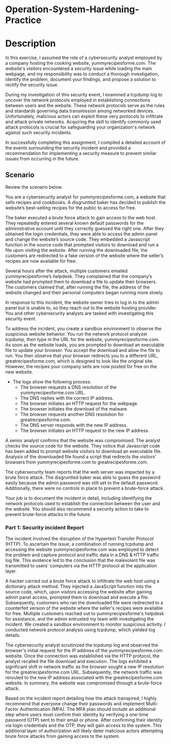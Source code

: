 # Operation-System-Hardening-Practice
<h1>Description</h1>
In this exercise, I assumed the role of a cybersecurity analyst employed by a company hosting the cooking website, yummyrecipesforme.com. The website's visitors encountered a security issue while loading the main webpage, and my responsibility was to conduct a thorough investigation, identify the problem, document your findings, and propose a solution to rectify the security issue.

During my investigation of this security event, I examined a tcpdump log to uncover the network protocols employed in establishing connections between users and the website. These network protocols serve as the rules and standards governing data transmission among networked devices. Unfortunately, malicious actors can exploit these very protocols to infiltrate and attack private networks. Acquiring the skill to identify commonly used attack protocols is crucial for safeguarding your organization's network against such security incidents.

In successfully completing this assignment, I compiled a detailed account of the events surrounding the security incident and provided a recommendation for implementing a security measure to prevent similar issues from occurring in the future.

<h2>Scenario</h2>
Review the scenario below.

You are a cybersecurity analyst for yummyrecipesforme.com, a website that sells recipes and cookbooks. A disgruntled baker has decided to publish the website’s best-selling recipes for the public to access for free.

The baker executed a brute force attack to gain access to the web host. They repeatedly entered several known default passwords for the administrative account until they correctly guessed the right one. After they obtained the login credentials, they were able to access the admin panel and change the website’s source code. They embedded a Javascript function in the source code that prompted visitors to download and run a file upon visiting the website. After running the downloaded file, the customers are redirected to a fake version of the website where the seller’s recipes are now available for free.

Several hours after the attack, multiple customers emailed yummyrecipesforme’s helpdesk. They complained that the company’s website had prompted them to download a file to update their browsers. The customers claimed that, after running the file, the address of the website changed and their personal computers began running more slowly.

In response to this incident, the website owner tries to log in to the admin panel but is unable to, so they reach out to the website hosting provider. You and other cybersecurity analysts are tasked with investigating this security event.

To address the incident, you create a sandbox environment to observe the suspicious website behavior. You run the network protocol analyzer tcpdump, then type in the URL for the website, yummyrecipesforme.com. As soon as the website loads, you are prompted to download an executable file to update your browser. You accept the download and allow the file to run. You then observe that your browser redirects you to a different URL, greatrecipesforme.com, which is designed to look like the original site. However, the recipes your company sells are now posted for free on the new website.


- <a> The logs show the following process: </a>
    -  The browser requests a DNS resolution of the yummyrecipesforme.com URL.
    -  The DNS replies with the correct IP address.
    -  The browser initiates an HTTP request for the webpage.
    -  The browser initiates the download of the malware.
    -  The browser requests another DNS resolution for greatrecipesforme.com.
    -  The DNS server responds with the new IP address.
    -  The browser initiates an HTTP request to the new IP address.

A senior analyst confirms that the website was compromised. The analyst checks the source code for the website. They notice that Javascript code has been added to prompt website visitors to download an executable file. Analysis of the downloaded file found a script that redirects the visitors’ browsers from yummyrecipesforme.com to greatrecipesforme.com.

The cybersecurity team reports that the web server was impacted by a brute force attack. The disgruntled baker was able to guess the password easily because the admin password was still set to the default password. Additionally, there were no controls in place to prevent a brute-force attack.

Your job is to document the incident in detail, including identifying the network protocols used to establish the connection between the user and the website.  You should also recommend a security action to take to prevent brute-force attacks in the future.



<h3>Part 1: Security incident Report </h3>
The incident involved the disruption of the Hypertext Transfer Protocol (HTTP). To ascertain the issue, a combination of running tcpdump and accessing the website yummyrecipesforme.com was employed to detect the problem and capture protocol and traffic data in a DNS & HTTP traffic log file. This evidence led to the conclusion that the malevolent file was transmitted to users' computers via the HTTP protocol at the application layer.

A hacker carried out a brute force attack to infiltrate the web host using a dictionary attack method. They injected a JavaScript function into the source code, which, upon visitors accessing the website after gaining admin panel access, prompted them to download and execute a file. Subsequently, customers who ran the downloaded file were redirected to a counterfeit version of the website where the seller's recipes were available for free. Multiple customers reached out to yummyrecipesforme's helpdesk for assistance, and the admin entrusted my team with investigating the incident. We created a sandbox environment to monitor suspicious activity. I conducted network protocol analysis using tcpdump, which yielded log details.

The cybersecurity analyst scrutinized the tcpdump log and observed the browser's initial request for the IP address of the yummyrecipesforme.com website. Once the connection was established via the HTTP protocol, the analyst recalled the file download and execution. The logs exhibited a significant shift in network traffic as the browser sought a new IP resolution for the greatrecipesforme.com URL. Subsequently, the network traffic was rerouted to the new IP address associated with the greatrecipesforme.com website. In summary, the website was compromised through a brute-force attack.

Based on the incident report detailing how the attack transpired, I highly recommend that everyone change their passwords and implement Multi-Factor Authentication (MFA). The MFA plan should include an additional step where users must confirm their identity by verifying a one-time password (OTP) sent to their email or phone. After confirming their identity via login credentials and the OTP, they will gain access to the system. This additional layer of authorization will likely deter malicious actors attempting brute force attacks from gaining access to the system.
